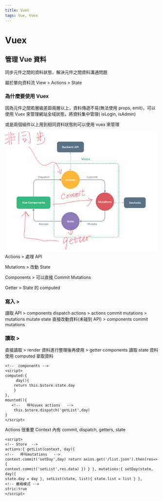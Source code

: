 ```yaml
---
title: Vuex
tags: Vue, Vuex
---
```


# Vuex

## 管理 Vue 資料

同步元件之間的資料狀態，解決元件之間資料溝通問題

屬於單向資料流 View > Actions > State

### 為什麼要使用 Vuex

因為元件之間若層級差距兩層以上，資料傳遞不易(無法使用 props, emit)，可以使用 Vuex 來管理網站全域狀態，將資料集中管理( isLogin, isAdmin)

或是兩個組件以上用到相同資料狀態則可以使用 vuex 來管理

<!-- ![Vuex 狀態](https://cdn-images-1.medium.com/max/1200/1*vmhxmp5jRp-4Rtfh3skrgQ.png) -->

![vuex img](../assets/images/vuex.png)
Actions > 處理 API

Mutations > 改動 State

Components > 可以直接 Commit Mutations

Getter > State 的 computed

### 寫入 >

讀取 API > components dispatch actions > actions commit mutations > mutations mutate state
直接改動資料(未碰到 API) > components commit mutations

### 讀取 >

直接讀取 > render
資料進行整理後再使用 > getter
components 讀取 state 資料
使用 computed 拿取資料

```vue
<!--  components -->
<script>
computed:{
     day(){
    return this.$store.state.day
    }
},
mounted(){
   <!--   呼叫vuex actions   -->
    this.$store.dispatch('getList',day)
}
</script>
```

Actions 很重要
Context 內有 commit, dispatch, getters, state

```vue
<script>
<!-- Store  -->
actions:{ getList(context, day){
<!--   呼叫mutations   -->
context.commit('setDay',day) return axios.get('/list.json').then(res=>{
context.commit('setList',res.data) }) } }, mutations:{ setDay(state, day){
state.day = day }, setList(state, list){ state.list = list } },
<!-- 嚴格模式 -->
stric:true
</script>
```

